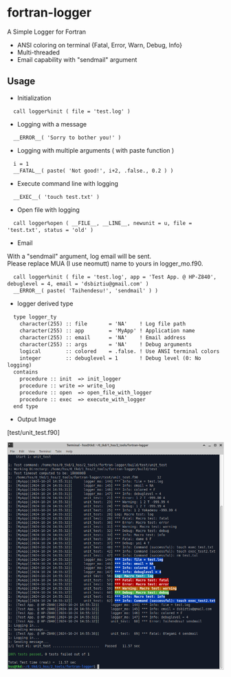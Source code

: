 # fortran-logger

A Simple Logger for Fortran

- ANSI coloring on terminal {Fatal, Error, Warn, Debug, Info}
- Multi-threaded
- Email capability with "sendmail" argument

## Usage


- Initialization

```
  call logger%init ( file = 'test.log' )
```

- Logging with a message

```
  __ERROR__( 'Sorry to bother you!' )

```

- Logging with multiple arguments ( with paste function )

```
  i = 1
  __FATAL__( paste( 'Not good!', i+2, .false., 0.2 ) )

```

- Execute command line with logging

```
  __EXEC__( 'touch test.txt' )
```

- Open file with logging

```
  call logger%open ( __FILE__, __LINE__, newunit = u, file = 'test.txt', status = 'old' )
```

- Email

With a "sendmail" argument, log email will be sent.\
Please replace MUA (I use neomutt) name to yours in logger_mo.f90.

```
  call logger%init ( file = 'test.log', app = 'Test App. @ HP-Z840', debuglevel = 4, email = 'dsbiztiu@gmail.com' )
  __ERROR__( paste( 'Taihendesu!', 'sendmail' ) )
```

- logger derived type

```
  type logger_ty
    character(255) :: file       = 'NA'    ! Log file path
    character(255) :: app        = 'MyApp' ! Application name
    character(255) :: email      = 'NA'    ! Email address
    character(255) :: args       = 'NA'    ! Debug arguments
    logical        :: colored    = .false. ! Use ANSI terminal colors
    integer        :: debuglevel = 1       ! Debug level (0: No logging)
  contains
    procedure :: init  => init_logger
    procedure :: write => write_log
    procedure :: open  => open_file_with_logger
    procedure :: exec  => execute_with_logger
  end type
```

- Output Image

[test/unit_test.f90]

![unit_test](./unit_test.png)
